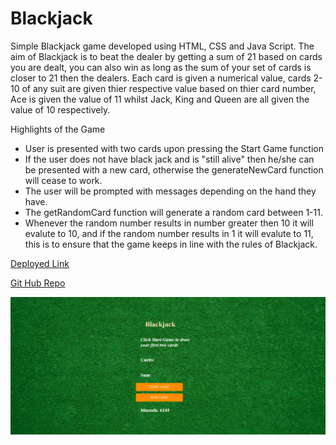 # Blackjack
Simple Blackjack game developed using HTML, CSS and Java Script. The aim of Blackjack is to beat the dealer by getting a sum of 21 based on cards you are dealt, you can also win as long as the sum of your set of cards is closer to 21 then the dealers. Each card is given a numerical value, cards 2-10 of any suit are given thier respective value based on thier card number, Ace is given the value of 11 whilst Jack, King and Queen are all given the value of 10 respectively. 

Highlights of the Game 
- User is presented with two cards upon pressing the Start Game function 
- If the user does not have black jack and is "still alive" then he/she can be presented with a new card,
otherwise the generateNewCard function will cease to work.
- The user will be prompted with messages depending on the hand they have.
- The getRandomCard function will generate a random card between 1-11.
- Whenever the random number results in number greater then 10 it will evalute to 10, and if the random number results in 1 it will evalute to 11, this is to ensure that the game keeps in line with the rules of Blackjack.

[Deployed Link](https://mus-ali1.github.io/Blackjack/)

[Git Hub Repo](https://github.com/mus-ali1/Blackjack)

![website image](./assets/Images/blackjack.png)
